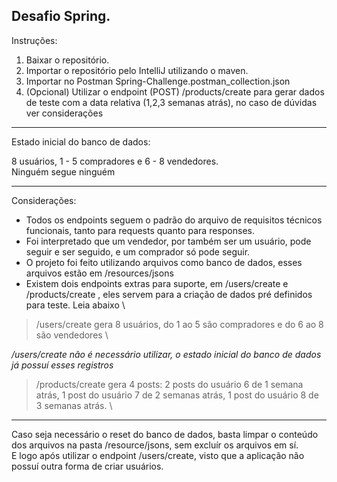 Desafio Spring.
---
Instruções:
1. Baixar o repositório.
2. Importar o repositório pelo IntelliJ utilizando o maven.
3. Importar no Postman Spring-Challenge.postman_collection.json
4. (Opcional) Utilizar o endpoint (POST) /products/create para gerar dados de teste com a data relativa (1,2,3 semanas atrás), no caso de dúvidas ver considerações

---

Estado inicial do banco de dados:

8 usuários, 1 - 5 compradores e 6 - 8 vendedores. \
Ninguém segue ninguém

---
Considerações:
* Todos os endpoints seguem o padrão do arquivo de requisitos técnicos funcionais, tanto para requests quanto para responses.
* Foi interpretado que um vendedor, por também ser um usuário, pode seguir e ser seguido, e um comprador só pode seguir.
* O projeto foi feito utilizando arquivos como banco de dados, esses arquivos estão em /resources/jsons
* Existem dois endpoints extras para suporte, em /users/create e /products/create , eles servem para a criação de dados pré definidos para teste. Leia abaixo \

> /users/create gera 8 usuários, do 1 ao 5 são compradores e do 6 ao 8 são vendedores \

*/users/create não é necessário utilizar, o estado inicial do banco de dados já possuí esses registros*

> /products/create gera 4 posts: 2 posts do usuário 6 de 1 semana atrás, 1 post do usuário 7 de 2 semanas atrás, 1 post do usuário 8 de 3 semanas atrás. \

---
Caso seja necessário o reset do banco de dados, basta limpar o conteúdo dos arquivos na pasta /resource/jsons, sem excluír os arquivos em sí. \
E logo após utilizar o endpoint /users/create, visto que a aplicação não possuí outra forma de criar usuários.